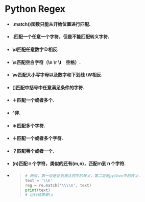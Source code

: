 # Python Regex

* #### .match\(\)函数只能从开始位置进行匹配.
* #### .匹配一个任意一个字符，但是不能匹配转义字符.
* #### \d匹配任意数字Ｄ相反.
* #### \s匹配空白字符（\n \r \t　空格）.
* #### \w匹配大小写字母以及数字和下划线 \W相反.
* #### \[\]匹配中括号中任意满足条件的字符.
* #### ＋匹配一个或者多个.
* #### ^非.
* #### ＊匹配多个字符.
* #### ＋匹配一个或者多个字符.
* #### ？匹配零个或者一个.
* #### \(n\)匹配ｎ个字符，类似的还有\(m,n\)，匹配ｍ到ｎ个字符.
* > ```py
  > # 两层，第一层是正则表达式中的转义，第二层是python中的转义.
  > text = '\\n'
  > reg = re.match('\\\\n', text)
  > print(text)
  > # 运行结果是\n
  > ```



